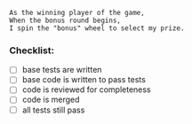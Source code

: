 ```
As the winning player of the game,
When the bonus round begins,
I spin the "bonus" wheel to select my prize.
```

### Checklist:

- [ ] base tests are written
- [ ] base code is written to pass tests
- [ ] code is reviewed for completeness
- [ ] code is merged
- [ ] all tests still pass
